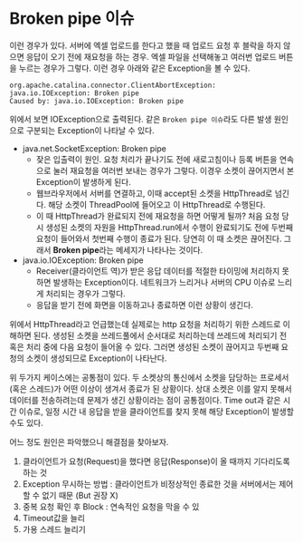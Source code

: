 # Broken pipe 이슈

이런 경우가 있다. 서버에 엑셀 업로드를 한다고 했을 때 업로드 요청 후 블락을 하지 않으면 응답이 오기 전에 재요청을 하는 경우. 엑셀 파일을 선택해놓고 여러번 업로드 버튼을 누르는 경우가 그렇다. 이런 경우 아래와 같은 Exception을 볼 수 있다.

```text
org.apache.catalina.connector.ClientAbortException: java.io.IOException: Broken pipe
Caused by: java.io.IOException: Broken pipe
```

위에서 보면 IOException으로 출력된다. 같은 `Broken pipe 이슈`라도 다른 발생 원인으로 구분되는 Exception이 나타날 수 있다.

* java.net.SocketException: Broken pipe
  * 잦은 입출력이 원인. 요청 처리가 끝나기도 전에 새로고침이나 등록 버튼을 연속으로 눌러 재요청을 여러번 보내는 경우가 그렇다. 이경우 소켓이 끊어지면서 본 Exception이 발생하게 된다.
  * 웹브라우저에서 서버를 연결하고, 이때 accept된 소켓을 HttpThread로 넘긴다. 해당 소켓이 ThreadPool에 들어오고 이 HttpThread로 수행된다.
  * 이 때 HttpThread가 완료되지 전에 재요청을 하면 어떻게 될까? 처음 요청 당시 생성된 소켓의 자원을 HttpThread.run에서 수행이 완료되기도 전에 두번째 요청이 들어와서 첫번째 수행이 종료가 된다. 당연히 이 때 소켓은 끊어진다. 그래서 **Broken pipe**라는 메세지가 나타나는 것이다.
* java.io.IOException: Broken pipe
  * Receiver\(클라이언트 역\)가 받은 응답 데이터를 적절한 타이밍에 처리하지 못하면 발생하는 Exception이다. 네트워크가 느리거나 서버의 CPU 이슈로 느리게 처리되는 경우가 그렇다.
  * 응답을 받기 전에 화면을 이동하고나 종료하면 이런 상황이 생긴다.

위에서 HttpThread라고 언급했는데 실제로는 http 요청을 처리하기 위한 스레드로 이해하면 된다. 생성된 소켓을 쓰레드풀에서 순서대로 처리하는데 쓰레드에 처리되기 전 혹은 처리 중에 다음 요청이 들어올 수 있다. 그러면 생성된 소켓이 끊어지고 두번째 요청의 소켓이 생성되므로 Exception이 나타난다.

위 두가지 케이스에는 공통점이 있다. 두 소켓상의 통신에서 소켓을 담당하는 프로세서\(혹은 스레드\)가 어떤 이상이 생겨서 종료가 된 상황이다. 상대 소켓은 이를 알지 못해서 데이터를 전송하려는데 문제가 생긴 상황이라는 점이 공통점이다. Time out과 같은 시간 이슈로, 일정 시간 내 응답을 받을 클라이언트를 찾지 못해 해당 Exception이 발생할 수도 있다.

어느 정도 원인은 파악했으니 해결점을 찾아보자.

1. 클라이언트가 요청\(Request\)을 했다면 응답\(Response\)이 올 때까지 기다리도록 하는 것
2. Exception 무시하는 방법 : 클라이언트가 비정상적인 종료한 것을 서버에서는 제어할 수 없기 때문 \(But 권장 X\)
3. 중복 요청 확인 후 Block : 연속적인 요청을 막을 수 있
4. Timeout값을 늘리
5. 가용 스레드 늘리기

